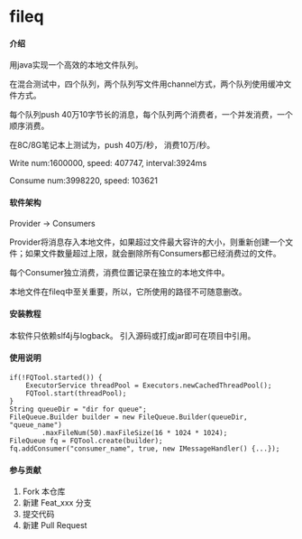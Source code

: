 # fileq

#### 介绍
用java实现一个高效的本地文件队列。

在混合测试中，四个队列，两个队列写文件用channel方式，两个队列使用缓冲文件方式。

每个队列push 40万10字节长的消息，每个队列两个消费者，一个并发消费，一个顺序消费。

在8C/8G笔记本上测试为，push 40万/秒， 消费10万/秒。

Write num:1600000, speed: 407747, interval:3924ms

Consume num:3998220, speed: 103621

#### 软件架构
Provider -> Consumers

Provider将消息存入本地文件，如果超过文件最大容许的大小，则重新创建一个文件；如果文件数量超过上限，就会删除所有Consumers都已经消费过的文件。

每个Consumer独立消费，消费位置记录在独立的本地文件中。

本地文件在fileq中至关重要，所以，它所使用的路径不可随意删改。



#### 安装教程

本软件只依赖slf4j与logback。
引入源码或打成jar即可在项目中引用。

#### 使用说明


```
if(!FQTool.started()) {
    ExecutorService threadPool = Executors.newCachedThreadPool();
    FQTool.start(threadPool);
}
String queueDir = "dir for queue";
FileQueue.Builder builder = new FileQueue.Builder(queueDir, "queue_name")
        .maxFileNum(50).maxFileSize(16 * 1024 * 1024);
FileQueue fq = FQTool.create(builder);
fq.addConsumer("consumer_name", true, new IMessageHandler() {...});
```


#### 参与贡献

1.  Fork 本仓库
2.  新建 Feat_xxx 分支
3.  提交代码
4.  新建 Pull Request

